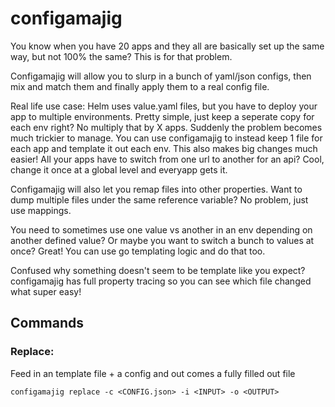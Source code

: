 # configamajig

You know when you have 20 apps and they all are basically set up the same way, but not 100% the same? This is for that problem.

Configamajig will allow you to slurp in a bunch of yaml/json configs, then mix and match them and finally apply them to a real config file.

Real life use case:
Helm uses value.yaml files, but you have to deploy your app to multiple environments. Pretty simple, just keep a seperate copy for each env right? No multiply that by X apps. Suddenly the problem becomes much trickier to manage. You can use configamajig to instead keep 1 file for each app and template it out each env. This also makes big changes much easier! All your apps have to switch from one url to another for an api? Cool, change it once at a global level and everyapp gets it.

Configamajig will also let you remap files into other properties. Want to dump multiple files under the same reference variable? No problem, just use mappings.

You need to sometimes use one value vs another in an env depending on another defined value? Or maybe you want to switch a bunch to values at once? Great! You can use go templating logic and do that too.

Confused why something doesn't seem to be template like you expect? configamajig has full property tracing so you can see which file changed what super easy!

## Commands

### Replace:
Feed in an template file + a config and out comes a fully filled out file

```configamajig replace -c <CONFIG.json> -i <INPUT> -o <OUTPUT>```
